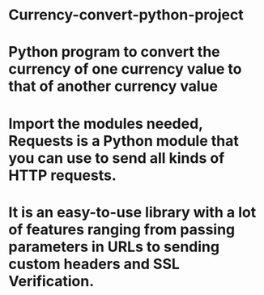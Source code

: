 # Currency-convert-python-project


# Python program to convert the currency of one currency value to that of another currency value
# Import the modules needed, Requests is a Python module that you can use to send all kinds of HTTP requests. 
# It is an easy-to-use library with a lot of features ranging from passing parameters in URLs to sending custom headers and SSL Verification.
